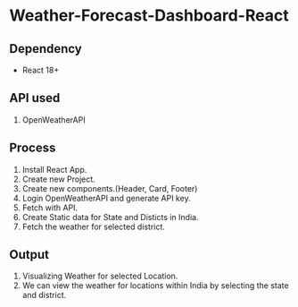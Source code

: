 # Weather-Forecast-Dashboard-React

## Dependency
- React 18+

## API used
1. OpenWeatherAPI

## Process
1. Install React App.
2. Create new Project.
3. Create new components.(Header, Card, Footer)
4. Login OpenWeatherAPI and generate API key.
5. Fetch with API.
6. Create Static data for State and Disticts in India.
7. Fetch the weather for selected district.
 
## Output
1. Visualizing Weather for selected Location.
2. We can view the weather for locations within India by selecting the state and district.
